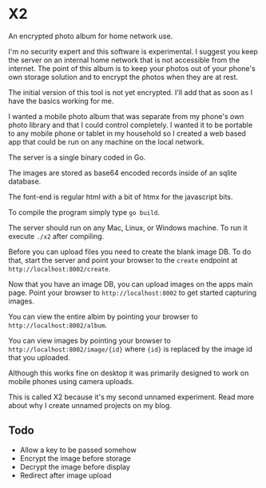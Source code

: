 # X2

An encrypted photo album for home network use.

I'm no security expert and this software is experimental. I suggest you keep the server on an internal home network that is not accessible from the internet. The point of this album is to keep your photos out of your phone's own storage solution and to encrypt the photos when they are at rest.

The initial version of this tool is not yet encrypted. I'll add that as soon as I have the basics working for me.

I wanted a mobile photo album that was separate from my phone's own photo library and that I could control completely. I wanted it to be portable to any mobile phone or tablet in my household so I created a web based app that could be run on any machine on the local network.

The server is a single binary coded in Go.

The images are stored as base64 encoded records inside of an sqlite database.

The font-end is regular html with a bit of htmx for the javascript bits.

To compile the program simply type `go build`.

The server should run on any Mac, Linux, or Windows machine. To run it execute `./x2` after compiling.

Before you can upload files you need to create the blank image DB. To do that, start the server and point your browser to the `create` endpoint at `http://localhost:8002/create`.

Now that you have an image DB, you can upload images on the apps main page. Point your browser to `http://localhost:8002` to get started capturing images.

You can view the entire albim by pointing your browser to `http://localhost:8002/album`.

You can view images by pointing your browser to `http://localhost:8002/image/{id}` where `{id}` is replaced by the image id that you uploaded.

Although this works fine on desktop it was primarily designed to work on mobile phones using camera uploads.

This is called X2 because it's my second unnamed experiment. Read more about why I create unnamed projects on my blog.

## Todo

- Allow a key to be passed somehow
- Encrypt the image before storage
- Decrypt the image before display
- Redirect after image upload
